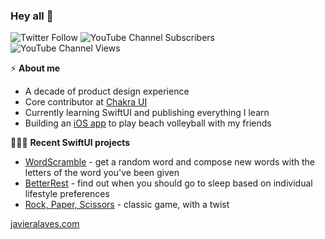 ### Hey all 👋

![Twitter Follow](https://img.shields.io/twitter/follow/javalaves) ![YouTube Channel Subscribers](https://img.shields.io/youtube/channel/subscribers/UCuJybHI5rYKMU01OpMulx9Q) ![YouTube Channel Views](https://img.shields.io/youtube/channel/views/UCuJybHI5rYKMU01OpMulx9Q)

⚡️ **About me**

- A decade of product design experience
- Core contributor at <a href = "https://chakra-ui.com">Chakra UI</a>
- Currently learning SwiftUI and publishing everything I learn
- Building an <a href= "https://github.com/javieralaves/Pachanga">iOS app</a> to play beach volleyball with my friends

🧑🏻‍💻 **Recent SwiftUI projects**

- <a href = "https://github.com/javieralaves/WordScramble">WordScramble</a> - get a random word and compose new words with the letters of the word you've been given
- <a href = "https://github.com/javieralaves/BetterRest">BetterRest</a> - find out when you should go to sleep based on individual lifestyle preferences
- <a href = "https://github.com/javieralaves/RockPaperScissors">Rock, Paper, Scissors</a> - classic game, with a twist

<a href = "https://javieralaves.com">javieralaves.com</a>
